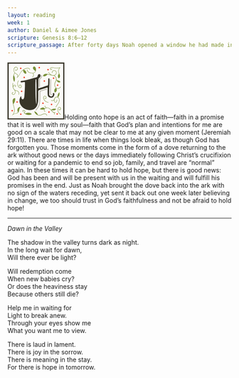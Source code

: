 ```yaml
---
layout: reading
week: 1
author: Daniel & Aimee Jones
scripture: Genesis 8:6—12
scripture_passage: After forty days Noah opened a window he had made in the ark and sent out a raven, and it kept flying back and forth until the water had dried up from the earth. Then he sent out a dove to see if the water had receded from the surface of the ground. But the dove could find nowhere to perch because there was water over all the surface of the earth; so it returned to Noah in the ark. He reached out his hand and took the dove and brought it back to himself in the ark. He waited seven more days and again sent out the dove from the ark. When the dove returned to him in the evening, there in its beak was a freshly plucked olive leaf! Then Noah knew that the water had receded from the earth. He waited seven more days and sent the dove out again, but this time it did not return to him.
---
```


<p><img class="drop-cap" src="/src/img/drop-cap-h.svg"><span>H</span>olding onto hope is an act of faith—faith in a promise that it is well with my soul—faith that God’s plan and intentions for me are good on a scale that may not be clear to me at any given moment (Jeremiah 29:11). There are times in life when things look bleak, as though God has forgotten you. Those moments come in the form of a dove returning to the ark without good news or the days immediately following Christ’s crucifixion or waiting for a pandemic to end so job, family, and travel are “normal” again. In these times it can be hard to hold hope, but there is good news: God has been and will be present with us in the waiting and will fulfill his promises in the end. Just as Noah brought the dove back into the ark with no sign of the waters receding, yet sent it back out one week later believing in change, we too should trust in God’s faithfulness and not be afraid to hold hope!</p>

<hr>

<i>Dawn in the Valley</i>

The shadow in the valley
turns dark as night. <br>
In the long wait for dawn, <br>
Will there ever be light? <br>
 
Will redemption come  <br>
When new babies cry? <br>
Or does the heaviness stay <br>
Because others still die?
 
Help me in waiting for <br>
Light to break anew. <br>
Through your eyes show me <br>
What you want me to view. 
 
There is laud in lament. <br>
There is joy in the sorrow. <br>
There is meaning in the stay. <br>
For there is hope in tomorrow.
